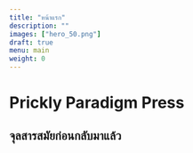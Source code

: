 ```yaml
---
title: "หน้าแรก"
description: ""
images: ["hero_50.png"]
draft: true
menu: main
weight: 0
---
```


# Prickly Paradigm Press
## จุลสารสมัยก่อนกลับมาแล้ว
